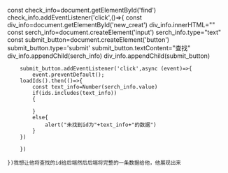 const check_info=document.getElementById('find')
    check_info.addEventListener('click',()=>{
        const div_info=document.getElementById('new_creat')
        div_info.innerHTML=""
        const serch_info=document.createElement('input')
        serch_info.type="text"
        const submit_button=document.createElement('button')
        submit_button.type='submit'
        submit_button.textContent="查找"
        div_info.appendChild(serch_info)
        div_info.appendChild(submit_button)

        submit_button.addEventListener('click',async (event)=>{
            event.preventDefault();
        loadIds().then(()=>{
            const text_info=Number(serch_info.value)
            if(ids.includes(text_info))
            {
            
            }
            else{
                alert("未找到id为"+text_info+"的数据")
            }
        })

        })

    })我想让他将查找的id给后端然后后端将完整的一条数据给他，他展现出来